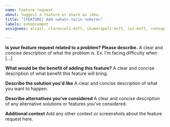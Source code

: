 ```yaml
---
name: Feature request
about: Suggest a feature or share an idea.
title: "[FEATURE] Add <what> to/in <where>"
labels: enhancement
assignees: alcail, clarenceli-msft, ikumarapeli-msft, lei-msft, rvenugopal-msft, vaibhavjain-msft

---
```


**Is your feature request related to a problem? Please describe.**
A clear and concise description of what the problem is. Ex. I'm facing difficulty when [...]

**What would be the benefit of adding this feature?**
A clear and concise description of what benefit this feature will bring.

**Describe the solution you'd like**
A clear and concise description of what you want to happen.

**Describe alternatives you've considered**
A clear and concise description of any alternative solutions or features you've considered.

**Additional context**
Add any other context or screenshots about the feature request here.
